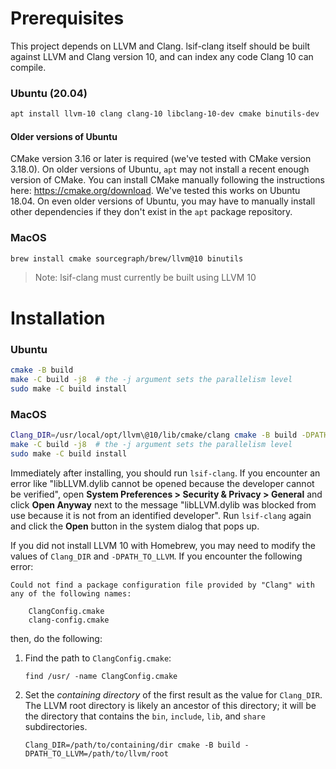 # Prerequisites

This project depends on LLVM and Clang. lsif-clang itself should be built against LLVM and Clang version 10, and can index any code Clang 10 can compile.

### Ubuntu (20.04)

```sh
apt install llvm-10 clang clang-10 libclang-10-dev cmake binutils-dev
```

#### Older versions of Ubuntu

CMake version 3.16 or later is required (we've tested with CMake version 3.18.0). On older versions
of Ubuntu, `apt` may not install a recent enough version of CMake. You can install CMake manually
following the instructions here: https://cmake.org/download. We've tested this works on Ubuntu
18.04. On even older versions of Ubuntu, you may have to manually install other dependencies if they
don't exist in the `apt` package repository.

### MacOS

```sh
brew install cmake sourcegraph/brew/llvm@10 binutils
```

> Note: lsif-clang must currently be built using LLVM 10

# Installation

### Ubuntu

```sh
cmake -B build
make -C build -j8  # the -j argument sets the parallelism level
sudo make -C build install
```

### MacOS

```sh
Clang_DIR=/usr/local/opt/llvm\@10/lib/cmake/clang cmake -B build -DPATH_TO_LLVM=/usr/local/opt/llvm\@10
make -C build -j8  # the -j argument sets the parallelism level
sudo make -C build install
```

Immediately after installing, you should run `lsif-clang`. If you encounter an error like "libLLVM.dylib cannot be opened because the developer cannot be verified", open **System Preferences > Security & Privacy > General** and click **Open Anyway** next to the message "libLLVM.dylib was blocked from use because it is not from an identified developer". Run `lsif-clang` again and click the **Open** button in the system dialog that pops up.

If you did not install LLVM 10 with Homebrew, you may need to modify the values of `Clang_DIR` and
`-DPATH_TO_LLVM`. If you encounter the following error:

```
Could not find a package configuration file provided by "Clang" with any of the following names:

	ClangConfig.cmake
	clang-config.cmake
```

then, do the following:

1. Find the path to `ClangConfig.cmake`:

   ```
   find /usr/ -name ClangConfig.cmake
   ```

1. Set the *containing directory* of the first result as the value for `Clang_DIR`. The LLVM root
   directory is likely an ancestor of this directory; it will be the directory that contains the
   `bin`, `include`, `lib`, and `share` subdirectories.

   ```
   Clang_DIR=/path/to/containing/dir cmake -B build -DPATH_TO_LLVM=/path/to/llvm/root
   ```
